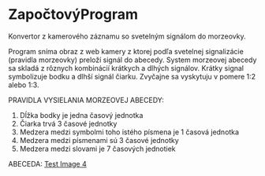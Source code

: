 # ZapočtovýProgram
Konvertor z kamerového záznamu so svetelným signálom do morzeovky. 

Program sníma obraz z web kamery z ktorej podľa svetelnej signalizácie (pravidla morzeovky) preloží signál do abecedy. System morzeovej abecedy sa skladá z rôznych kombinácií krátkych a dlhých signálov. Krátky signal symbolizuje bodku a dlhší signál čiarku. Zvyčajne sa vyskytuju v pomere 1:2 alebo 1:3.

PRAVIDLA VYSIELANIA MORZEOVEJ ABECEDY:
1. Dĺžka bodky je jedna časový jednotka
2. Čiarka trvá 3 časové jednotky
3. Medzera medzi symbolmi toho istého písmena je 1 časová jednotka
4. Medzera medzi písmenami sú 3 časové jednotky
5. Medzera medzi slovami je 7 časových jednotiek

ABECEDA:
[Test Image 4](https://miro.medium.com/max/1163/0*dSma6M7d5vatzPyH.jpg)
